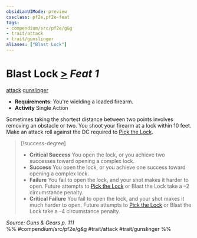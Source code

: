 ```yaml
---
obsidianUIMode: preview
cssclass: pf2e,pf2e-feat
tags:
- compendium/src/pf2e/g&g
- trait/attack
- trait/gunslinger
aliases: ["Blast Lock"]
---
```

# Blast Lock  [>](chapter-9-playing-the-game.md#Actions "Single Action") *Feat 1*  
[attack](attack.md "Attack Combat Trait")  [gunslinger](Reference/Rules/Traits/gunslinger-g-g.md "Gunslinger Class Trait")  

- **Requirements**: You're wielding a loaded firearm.
- **Activity** Single Action

Sometimes taking the shortest distance between two points involves removing an obstacle or two. You shoot your firearm at a lock within 10 feet. Make an attack roll against the DC required to [Pick the Lock](pick-a-lock.md).

> [!success-degree] 
> - **Critical Success** You open the lock, or you achieve two successes toward opening a complex lock.
> - **Success** You open the lock, or you achieve one success toward opening a complex lock.
> - **Failure** You fail to open the lock, and your shot makes it harder to open. Future attempts to [Pick the Lock](pick-a-lock.md) or Blast the Lock take a –2 circumstance penalty.
> - **Critical Failure** You fail to open the lock, and your shot makes it much harder to open. Future attempts to [Pick the Lock](pick-a-lock.md) or Blast the Lock take a –4 circumstance penalty.

*Source: Guns & Gears p. 111*  
%% #compendium/src/pf2e/g&g #trait/attack #trait/gunslinger %%